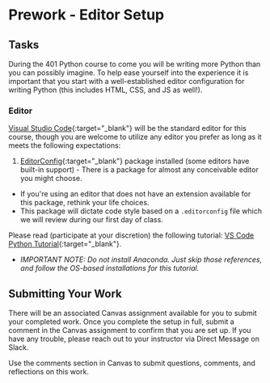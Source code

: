 # Prework - Editor Setup

## Tasks

During the 401 Python course to come you will be writing more Python than you can possibly imagine. To help ease yourself into the experience it is important that you start with a well-established editor configuration for writing Python (this includes HTML, CSS, and JS as well!).

### Editor
[Visual Studio Code](https://code.visualstudio.com/){:target="_blank"} will be the standard editor for this course, though you are welcome to utilize any editor you prefer as long as it meets the following expectations:
1. [EditorConfig](https://marketplace.visualstudio.com/items?itemName=EditorConfig.EditorConfig){:target="_blank"} package installed (some editors have built-in support) - There is a package for almost any conceivable editor you might choose.
  - If you're using an editor that does not have an extension available for this package, rethink your life choices.
  - This package will dictate code style based on a `.editorconfig` file which we will review during our first day of class.

Please read (participate at your discretion) the following tutorial: [VS Code Python Tutorial](https://code.visualstudio.com/docs/python/python-tutorial){:target="_blank"}.
  - _IMPORTANT NOTE: Do not install Anaconda. Just skip those references, and follow the OS-based installations for this tutorial._

## Submitting Your Work

There will be an associated Canvas assignment available for you to submit your completed work. Once you complete the setup in full, submit a comment in the Canvas assignment to confirm that you are set up. If you have any trouble, please reach out to your instructor via Direct Message on Slack.

Use the comments section in Canvas to submit questions, comments, and reflections on this work.
